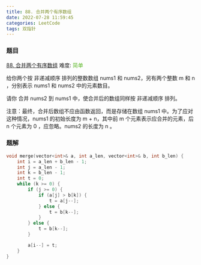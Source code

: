 ```yaml
---
title: 88. 合并两个有序数组
date: 2022-07-28 11:59:45
categories: LeetCode
tags: 双指针
---
```


### 题目
[88. 合并两个有序数组](https://leetcode.cn/problems/merge-sorted-array/)
难度: <span style="color: rgba(90, 183, 38, 1);">简单</span>

给你两个按 非递减顺序 排列的整数数组 nums1 和 nums2，另有两个整数 m 和 n ，分别表示 nums1 和 nums2 中的元素数目。

请你 合并 nums2 到 nums1 中，使合并后的数组同样按 非递减顺序 排列。
<!-- more -->

注意：最终，合并后数组不应由函数返回，而是存储在数组 nums1 中。为了应对这种情况，nums1 的初始长度为 m + n，其中前 m 个元素表示应合并的元素，后 n 个元素为 0 ，应忽略。nums2 的长度为 n 。

### 题解
``` cpp
void merge(vector<int>& a, int a_len, vector<int>& b, int b_len) {
    int i = a_len + b_len - 1;
    int j = a_len - 1;
    int k = b_len - 1;
    int t = 0;
    while (k >= 0) {
        if (j >= 0) {
            if (a[j] > b[k]) {
                t = a[j--];
            } else {
                t = b[k--];
            }
        } else {
            t = b[k--];
        }

        a[i--] = t;
    }
}
```
